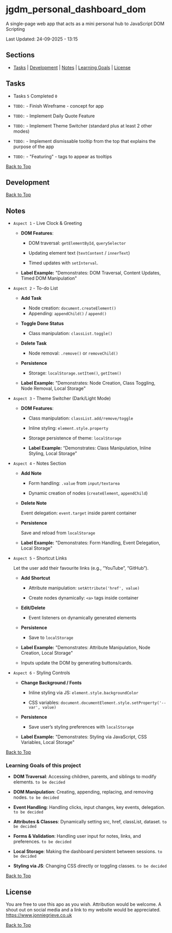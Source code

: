# jgdm_personal_dashboard_dom
A single-page web app that acts as a mini personal hub to JavaScript DOM Scripting

Last Updated: 24-09-2025 - 13:15

## Sections

+ [Tasks](#tasks) | [Development](#development) | [Notes](#notes) | [Learning Goals](#learning-goals-of-this-project) | [License](#license)

## Tasks 

+ Tasks `5` Completed `0`

+ `TODO:` - Finish Wireframe - concept for app 
+ `TODO:` - Implement Daily Quote Feature
+ `TODO:` - Implement Theme Switcher (standard plus at least 2 other modes)
+ `TODO:` - Implement dismissable tooltip from the top that explains the purpose of the app
+ `TODO:` - "Featuring" - tags to appear as tooltips
<!-- `COMPLETED: 00-00-0000` -->

[Back to Top](#jgdm_personal_dashboard_dom)

## Development

[Back to Top](#jgdm_personal_dashboard_dom)

## Notes 

+ `Aspect 1` - Live Clock & Greeting

  + **DOM Features**:

    + DOM traversal: `getElementById`, `querySelector`

    + Updating element text (`textContent` / `innerText`)

    + Timed updates with `setInterval`.

  + **Label Example:** "Demonstrates: DOM Traversal, Content Updates, Timed DOM Manipulation"

+ `Aspect 2` - To-do List

  + **Add Task**

    + Node creation: `document.createElement()`
    + Appending: `appendChild()` / `append()`

  + **Toggle Done Status**

    + Class manipulation: `classList.toggle()`

  + **Delete Task**

    + Node removal: `.remove()` or `removeChild()`

  + **Persistence**

    + Storage: `localStorage.setItem()`, `getItem()`

  + **Label Example:** "Demonstrates: Node Creation, Class Toggling, Node Removal, Local Storage"

+ `Aspect 3` - Theme Switcher (Dark/Light Mode)

  + **DOM Features**:

    + Class manipulation: `classList.add/remove/toggle`

    + Inline styling: `element.style.property`

    + Storage persistence of theme: `localStorage`

    + **Label Example:** “Demonstrates: Class Manipulation, Inline Styling, Local Storage”

+ `Aspect 4` - Notes Section

  + **Add Note**

    + Form handling: `.value` from `input/textarea`

    + Dynamic creation of nodes (`createElement`, `appendChild`)

  + **Delete Note**

    Event delegation: `event.target` inside parent container

  + **Persistence**

    Save and reload from `localStorage`

   + **Label Example:** "Demonstrates: Form Handling, Event Delegation, Local Storage"

+ `Aspect 5` - Shortcut Links
  
  Let the user add their favourite links (e.g., “YouTube”, “GitHub”).

  + **Add Shortcut**

    + Attribute manipulation: `setAttribute('href', value)`

    + Create nodes dynamically: `<a>` tags inside container

  + **Edit/Delete**

    + Event listeners on dynamically generated elements

  + **Persistence**

    + Save to `localStorage`

  + **Label Example:** "Demonstrates: Attribute Manipulation, Node Creation, Local Storage"

  + Inputs update the DOM by generating buttons/cards.

+ `Aspect 6` - Styling Controls

  + **Change Background / Fonts**

    + Inline styling via JS: `element.style.backgroundColor`

    + CSS variables: `document.documentElement.style.setProperty('--var', value)`

  + **Persistence**

    + Save user’s styling preferences with `localStorage`

  + **Label Example:** "Demonstrates: Styling via JavaScript, CSS Variables, Local Storage"

[Back to Top](#jgdm_personal_dashboard_dom)

### Learning Goals of this project

+ **DOM Traversal**: Accessing children, parents, and siblings to modify elements. `to be decided`

+ **DOM Manipulation**: Creating, appending, replacing, and removing nodes. `to be decided`

+ **Event Handling**: Handling clicks, input changes, key events, delegation. `to be decided`

+ **Attributes & Classes**: Dynamically setting src, href, classList, dataset. `to be decided`

+ **Forms & Validation**: Handling user input for notes, links, and preferences. `to be decided`

+ **Local Storage**: Making the dashboard persistent between sessions. `to be decided`

+ **Styling via JS**: Changing CSS directly or toggling classes. `to be decided`

[Back to Top](#jgdm_personal_dashboard_dom)

## License

You are free to use this apo as you wish. Attribution would be welcome. A shout out on social media and a link to my website would be appreciated.  https://www.jonniegrieve.co.uk 

[Back to Top](#jgdm_personal_dashboard_dom)